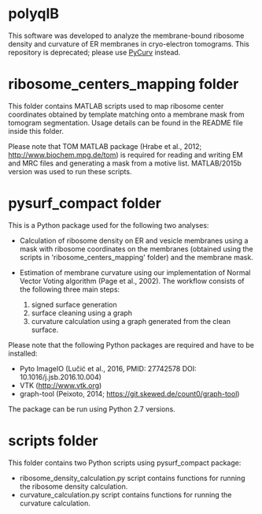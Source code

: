 # polyqIB
This software was developed to analyze the membrane-bound ribosome density and curvature of ER membranes in cryo-electron tomograms.
This repository is deprecated; please use [PyCurv](https://github.com/kalemaria/pycurv) instead.

# ribosome_centers_mapping folder
This folder contains MATLAB scripts used to map ribosome center coordinates obtained by template matching onto a membrane mask from tomogram segmentation. Usage details can be found in the
README file inside this folder.

Please note that TOM MATLAB package (Hrabe et al., 2012; http://www.biochem.mpg.de/tom) is required for reading and writing EM and MRC files and generating a mask from a motive list.
MATLAB/2015b version was used to run these scripts.

# pysurf_compact folder
This is a Python package used for the following two analyses:

- Calculation of ribosome density on ER and vesicle membranes using a mask with ribosome coordinates on the membranes (obtained using the scripts in 'ribosome_centers_mapping' folder) and
the membrane mask.

- Estimation of membrane curvature using our implementation of Normal Vector Voting algorithm (Page et al., 2002). The workflow consists of the following three main steps:
    1. signed surface generation
    2. surface cleaning using a graph
    3. curvature calculation using a graph generated from the clean surface.

Please note that the following Python packages are required and have to be installed:
- Pyto ImageIO (Lučić et al., 2016, PMID: 27742578 DOI: 10.1016/j.jsb.2016.10.004)
- VTK (http://www.vtk.org)
- graph-tool (Peixoto, 2014; https://git.skewed.de/count0/graph-tool)

The package can be run using Python 2.7 versions.

# scripts folder
This folder contains two Python scripts using pysurf_compact package:
- ribosome_density_calculation.py script contains functions for running the ribosome density calculation.
- curvature_calculation.py script contains functions for running the curvature calculation.

